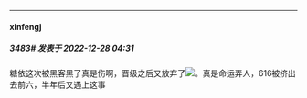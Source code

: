 

*****

####  xinfengj  
##### 3483#       发表于 2022-12-28 04:31

糖依这次被黑客黑了真是伤啊，晋级之后又放弃了<img src="https://static.saraba1st.com/image/smiley/face2017/003.png" referrerpolicy="no-referrer">。真是命运弄人，616被挤出去前六，半年后又遇上这事

